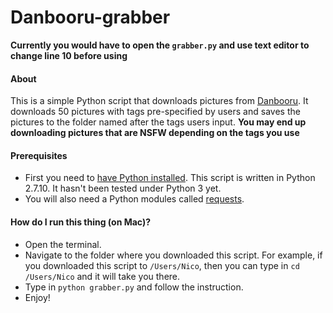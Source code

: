 # Danbooru-grabber

**__Currently you would have to open the `grabber.py` and use text editor to change line 10 before using__**
#### About
This is a simple Python script that downloads pictures from [Danbooru](http://danbooru.donmai.us/). It downloads 50 pictures with tags pre-specified by users and saves the pictures to the folder named after the tags users input. **You may end up downloading pictures that are NSFW depending on the tags you use**

#### Prerequisites
- First you need to [have Python installed](https://www.python.org/downloads/). This script is written in Python 2.7.10. It hasn't been tested under Python 3 yet.
- You will also need a Python modules called [requests](http://docs.python-requests.org/en/latest/). 

#### How do I run this thing (on Mac)?
- Open the terminal. 
- Navigate to the folder where you downloaded this script. For example, if you downloaded this script to `/Users/Nico`, then you can type in `cd /Users/Nico` and it will take you there.
- Type in `python grabber.py` and follow the instruction.
- Enjoy!
